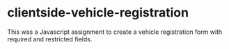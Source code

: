 # clientside-vehicle-registration
This was a Javascript assignment to create a vehicle registration form with required and restricted fields.
